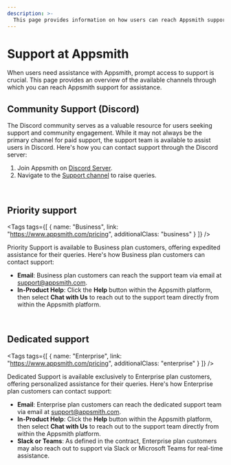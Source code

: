 ```yaml
---
description: >-
  This page provides information on how users can reach Appsmith support.
---
```


# Support at Appsmith

When users need assistance with Appsmith, prompt access to support is crucial. This page provides an overview of the available channels through which you can reach Appsmith support for assistance.

## Community Support (Discord)

The Discord community serves as a valuable resource for users seeking support and community engagement. While it may not always be the primary channel for paid support, the support team is available to assist users in Discord. Here's how you can contact support through the Discord server:

1. Join Appsmith on [Discord Server](https://discord.gg/b6CbJ9nr).
2. Navigate to the [Support channel](https://discord.com/channels/725602949748752515/1006426744129069096) to raise queries.

<br/>
<!-- vale off -->

<div className="tag-wrapper">

 ## Priority support

<Tags
tags={[
{ name: "Business", link: "https://www.appsmith.com/pricing", additionalClass: "business" }
]}
/>

</div>

<!-- vale on -->

Priority Support is available to Business plan customers, offering expedited assistance for their queries. Here's how Business plan customers can contact support:

- **Email**: Business plan customers can reach the support team via email at [support@appsmith.com](mailto:support@appsmith.com).
- **In-Product Help**: Click the **Help** button within the Appsmith platform, then select **Chat with Us** to reach out to the support team directly from within the Appsmith platform.

<br/>
<!-- vale off -->

<div className="tag-wrapper">

 ## Dedicated support

<Tags
tags={[
{ name: "Enterprise", link: "https://www.appsmith.com/pricing", additionalClass: "enterprise" }
]}
/>
</div>

<!-- vale on -->

Dedicated Support is available exclusively to Enterprise plan customers, offering personalized assistance for their queries. Here's how Enterprise plan customers can contact support:

- **Email**: Enterprise plan customers can reach the dedicated support team via email at [support@appsmith.com](mailto:support@appsmith.com).
- **In-Product Help**: Click the **Help** button within the Appsmith platform, then select **Chat with Us** to reach out to the support team directly from within the Appsmith platform.
- **Slack or Teams**: As defined in the contract, Enterprise plan customers may also reach out to support via Slack or Microsoft Teams for real-time assistance.
